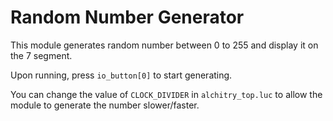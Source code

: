 # Random Number Generator

This module generates random number between 0 to 255 and display it on the 7 segment. 

Upon running, press `io_button[0]` to start generating.

You can change the value of `CLOCK_DIVIDER` in `alchitry_top.luc` to allow the module to generate the number slower/faster. 
